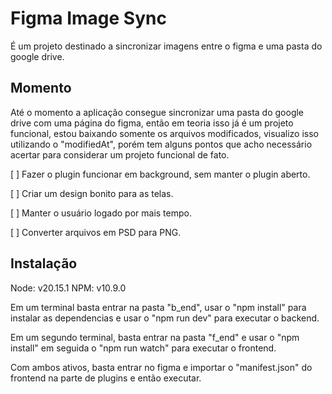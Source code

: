 # Figma Image Sync
 É um projeto destinado a sincronizar imagens entre o figma e uma pasta do google drive.

## Momento
 Até o momento a aplicação consegue sincronizar uma pasta do google drive com uma página do figma, então em teoria isso já é um projeto funcional, estou baixando somente os arquivos modificados, visualizo isso utilizando o "modifiedAt", porém tem alguns pontos que acho necessário acertar para considerar um projeto funcional de fato.

 [ ] Fazer o plugin funcionar em background, sem manter o plugin aberto.
 
 [ ] Criar um design bonito para as telas.
 
 [ ] Manter o usuário logado por mais tempo.
 
 [ ] Converter arquivos em PSD para PNG.

 ## Instalação

 Node: v20.15.1
 NPM: v10.9.0

 Em um terminal basta entrar na pasta "b_end", usar o "npm install" para instalar as dependencias e usar o "npm run dev" para executar o backend.

 Em um segundo terminal, basta entrar na pasta "f_end" e usar o "npm install" em seguida o "npm run watch" para executar o frontend.

 Com ambos ativos, basta entrar no figma e importar o "manifest.json" do frontend na parte de plugins e então executar.
 
